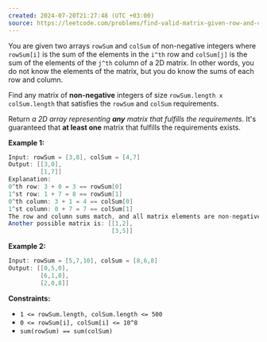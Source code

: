 ```yaml
---
created: 2024-07-20T21:27:48 (UTC +03:00)
source: https://leetcode.com/problems/find-valid-matrix-given-row-and-column-sums/description/?envType=daily-question&envId=2024-07-20
---
```

You are given two arrays `rowSum` and `colSum` of non-negative integers where `rowSum[i]` is the sum of the elements in the `i^th` row and `colSum[j]` is the sum of the elements of the `j^th` column of a 2D matrix. In other words, you do not know the elements of the matrix, but you do know the sums of each row and column.

Find any matrix of **non-negative** integers of size `rowSum.length x colSum.length` that satisfies the `rowSum` and `colSum` requirements.

Return _a 2D array representing **any** matrix that fulfills the requirements_. It's guaranteed that **at least one** matrix that fulfills the requirements exists.


**Example 1:**

``` Java
Input: rowSum = [3,8], colSum = [4,7]
Output: [[3,0],
         [1,7]]
Explanation: 
0^th row: 3 + 0 = 3 == rowSum[0]
1^st row: 1 + 7 = 8 == rowSum[1]
0^th column: 3 + 1 = 4 == colSum[0]
1^st column: 0 + 7 = 7 == colSum[1]
The row and column sums match, and all matrix elements are non-negative.
Another possible matrix is: [[1,2],
                             [3,5]]
```


**Example 2:**

``` Java
Input: rowSum = [5,7,10], colSum = [8,6,8]
Output: [[0,5,0],
         [6,1,0],
         [2,0,8]]
```


**Constraints:**

-   `1 <= rowSum.length, colSum.length <= 500`
-   `0 <= rowSum[i], colSum[i] <= 10^8`
-   `sum(rowSum) == sum(colSum)`
